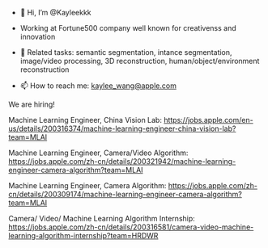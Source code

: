 - 👋 Hi, I’m @Kayleekkk

- Working at Fortune500 company well known for creativenss and innovation

- 🌱 Related tasks: semantic segmentation, intance segmentation, image/video processing, 3D reconstruction, human/object/environment reconstruction

- 📫 How to reach me: kaylee_wang@apple.com

We are hiring!

Machine Learning Engineer, China Vision Lab: https://jobs.apple.com/en-us/details/200316374/machine-learning-engineer-china-vision-lab?team=MLAI 

Machine Learning Engineer, Camera/Video Algorithm: https://jobs.apple.com/zh-cn/details/200321942/machine-learning-engineer-camera-algorithm?team=MLAI

Machine Learning Engineer, Camera Algorithm: https://jobs.apple.com/zh-cn/details/200309174/machine-learning-engineer-camera-algorithm?team=MLAI

Camera/ Video/ Machine Learning Algorithm Internship: https://jobs.apple.com/zh-cn/details/200316581/camera-video-machine-learning-algorithm-internship?team=HRDWR

